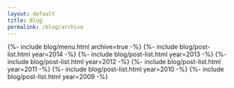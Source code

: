 ```yaml
---
layout: default
title: Blog
permalink: /blog/archive
---
```


{%- include blog/menu.html archive=true -%}
{%- include blog/post-list.html year=2014 -%}
{%- include blog/post-list.html year=2013 -%}
{%- include blog/post-list.html year=2012 -%}
{%- include blog/post-list.html year=2011 -%}
{%- include blog/post-list.html year=2010 -%}
{%- include blog/post-list.html year=2009 -%}